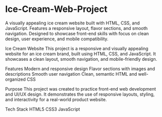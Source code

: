 # Ice-Cream-Web-Project
A visually appealing ice cream website built with HTML, CSS, and JavaScript. Features a responsive layout, flavor sections, and smooth navigation. Designed to showcase front-end skills with focus on clean design, user experience, and mobile compatibility.

Ice Cream Website
This project is a responsive and visually appealing website for an ice cream brand, built using HTML, CSS, and JavaScript. It showcases a clean layout, smooth navigation, and mobile-friendly design.

Features
Modern and responsive design
Flavor sections with images and descriptions
Smooth user navigation
Clean, semantic HTML and well-organized CSS

Purpose
This project was created to practice front-end web development and UI/UX design. 
It demonstrates the use of responsive layouts, styling, and interactivity for a real-world product website.

Tech Stack
HTML5
CSS3
JavaScript 
